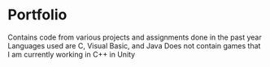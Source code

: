 # Portfolio
Contains code from various projects and assignments done in the past year
Languages used are C, Visual Basic, and Java
Does not contain games that I am currently working in C++ in Unity
